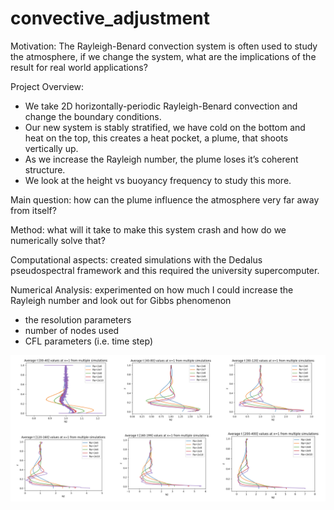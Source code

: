 # convective_adjustment
Motivation: The Rayleigh-Benard convection system is often used to study the atmosphere, if we change the system, what are the implications of the result for real world applications?

Project Overview: 
* We take 2D horizontally-periodic Rayleigh-Benard convection and change the boundary conditions.
* Our new system is stably stratified, we have cold on the bottom and heat on the top, this creates a heat pocket, a plume, that shoots vertically up.
* As we increase the Rayleigh number, the plume loses it’s coherent structure. 
* We look at the height vs buoyancy frequency to study this more.

Main question: how can the plume influence the atmosphere very far away from itself?

Method: what will it take to make this system crash and how do we numerically solve that?

Computational aspects: created simulations with the Dedalus pseudospectral framework and this required the university supercomputer.

Numerical Analysis: experimented on how much I could increase the Rayleigh number and look out for Gibbs phenomenon
* the resolution parameters 
* number of nodes used 
* CFL parameters (i.e. time step)
 
![Convective Figure](convectivefig.png)
